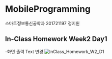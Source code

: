 # MobileProgramming
스마트정보통신공학과 201721197 정지원

## In-Class Homework Week2 Day1
-화면 출력 Text 변경
![InClass_Homework_W2_D1](https://user-images.githubusercontent.com/29966841/110406517-b47dfb80-80c5-11eb-8c28-8802e83d472b.jpg)
